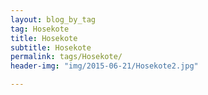 ```yaml
---
layout: blog_by_tag
tag: Hosekote
title: Hosekote
subtitle: Hosekote
permalink: tags/Hosekote/
header-img: "img/2015-06-21/Hosekote2.jpg"

---
```

